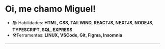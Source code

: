 # Oi, me chamo Miguel!
- 📚 Habilidades: **HTML, CSS, TAILWIND, REACTJS, NEXTJS, NODEJS, TYPESCRIPT, SQL, EXPRESS**    
- 🛠️Ferramentas: **LINUX, VSCode, Git, Figma, Insomnia**
<HR> 
   <br>
   <div>
  

</div>


  


   

